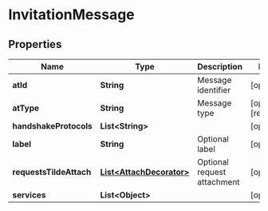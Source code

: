 

# InvitationMessage


## Properties

Name | Type | Description | Notes
------------ | ------------- | ------------- | -------------
**atId** | **String** | Message identifier |  [optional]
**atType** | **String** | Message type |  [optional] [readonly]
**handshakeProtocols** | **List&lt;String&gt;** |  |  [optional]
**label** | **String** | Optional label |  [optional]
**requestsTildeAttach** | [**List&lt;AttachDecorator&gt;**](AttachDecorator.md) | Optional request attachment |  [optional]
**services** | **List&lt;Object&gt;** |  |  [optional]



